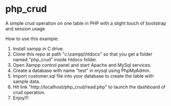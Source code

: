 # php_crud
A simple crud operation on one table in PHP with a slight touch of bootstrap and session usage

How to use this example:
1. Install xampp in C drive.
2. Clone this repo at path "c:\xampp\htdocs" so that you get a folder named "php_crud" inside htdocs folder.
3. Open Xampp control panel and start Apache and MySql services.
4. Create a database with name "test" in mysql using PhpMyAdmin.
5. Import customer.sql file into your database to create the table with sample data.
6. Hit link "http://localhost/php_crud/read.php" to launch the dashboard of crud operation.
7. Enjoy!!!
